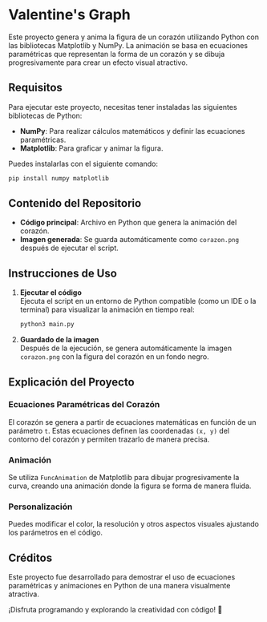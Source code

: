 # Valentine's Graph

Este proyecto genera y anima la figura de un corazón utilizando Python con las bibliotecas Matplotlib y NumPy. La animación se basa en ecuaciones paramétricas que representan la forma de un corazón y se dibuja progresivamente para crear un efecto visual atractivo.

## Requisitos

Para ejecutar este proyecto, necesitas tener instaladas las siguientes bibliotecas de Python:

- **NumPy**: Para realizar cálculos matemáticos y definir las ecuaciones paramétricas.
- **Matplotlib**: Para graficar y animar la figura.

Puedes instalarlas con el siguiente comando:

```bash
pip install numpy matplotlib
```

## Contenido del Repositorio

- **Código principal**: Archivo en Python que genera la animación del corazón.
- **Imagen generada**: Se guarda automáticamente como `corazon.png` después de ejecutar el script.

## Instrucciones de Uso

1. **Ejecutar el código**  
   Ejecuta el script en un entorno de Python compatible (como un IDE o la terminal) para visualizar la animación en tiempo real:

    ```bash
    python3 main.py
    ```

2. **Guardado de la imagen**  
   Después de la ejecución, se genera automáticamente la imagen `corazon.png` con la figura del corazón en un fondo negro.

## Explicación del Proyecto

### Ecuaciones Paramétricas del Corazón

El corazón se genera a partir de ecuaciones matemáticas en función de un parámetro `t`. Estas ecuaciones definen las coordenadas `(x, y)` del contorno del corazón y permiten trazarlo de manera precisa.

### Animación

Se utiliza `FuncAnimation` de Matplotlib para dibujar progresivamente la curva, creando una animación donde la figura se forma de manera fluida.

### Personalización

Puedes modificar el color, la resolución y otros aspectos visuales ajustando los parámetros en el código.

## Créditos

Este proyecto fue desarrollado para demostrar el uso de ecuaciones paramétricas y animaciones en Python de una manera visualmente atractiva.

¡Disfruta programando y explorando la creatividad con código! 💖
